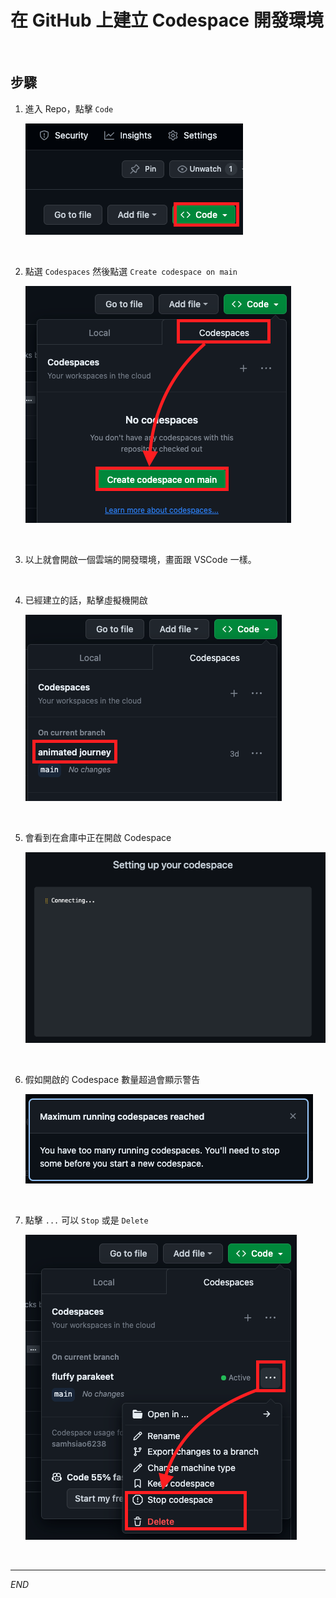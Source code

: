 # 在 GitHub 上建立 Codespace 開發環境

</br>

## 步驟
1. 進入 Repo，點擊 `Code`

    ![](images/img_14.png)

</br>

2. 點選 `Codespaces` 然後點選 `Create codespace on main`

    ![](images/img_15.png)

</br>

3. 以上就會開啟一個雲端的開發環境，畫面跟 VSCode 一樣。

</br>

4. 已經建立的話，點擊虛擬機開啟

    ![](images/img_16.png)

</br>

5. 會看到在倉庫中正在開啟 Codespace

    ![](images/img_01.png)

</br>

6. 假如開啟的 Codespace 數量超過會顯示警告

    ![](images/img_18.png)


</br>

7. 點擊 `...` 可以 `Stop` 或是 `Delete` 

    ![](images/img_17.png)

</br>


---

_END_
